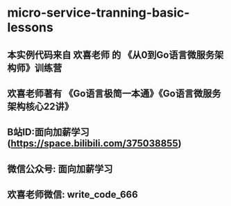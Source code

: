 # micro-service-tranning-basic-lessons

## 本实例代码来自  欢喜老师 的 《从0到Go语言微服务架构师》训练营
## 欢喜老师著有 《Go语言极简一本通》《Go语言微服务架构核心22讲》
## B站ID:面向加薪学习(https://space.bilibili.com/375038855)
## 微信公众号: 面向加薪学习
## 欢喜老师微信: write_code_666
